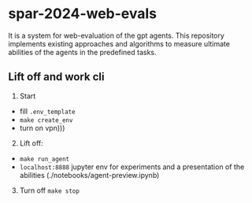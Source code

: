 # spar-2024-web-evals

It is a system for web-evaluation of the gpt agents.
This repository implements existing approaches and algorithms to measure ultimate abilities of the agents
in the predefined tasks.

## Lift off and work cli
1. Start
  * fill `.env_template`
  * `make create_env`
  * turn on vpn)))

2. Lift off:
  * `make run_agent`
  * `localhost:8888` jupyter env for experiments and a presentation of the abilities (./notebooks/agent-preview.ipynb)

3. Turn off
  `make stop`
